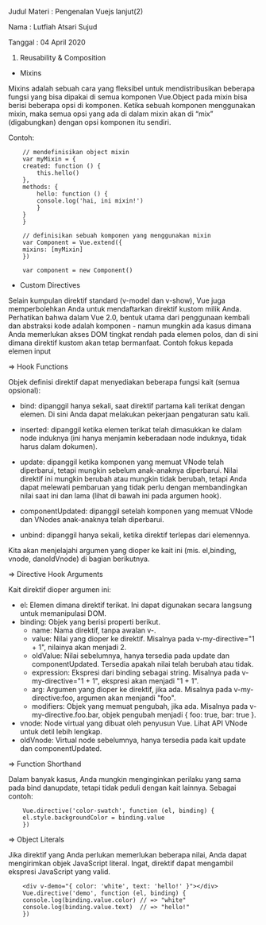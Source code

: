 Judul Materi : Pengenalan Vuejs lanjut(2)

Nama : Lutfiah Atsari Sujud

Tanggal : 04 April 2020



1. Reusability & Composition

- Mixins 

Mixins adalah sebuah cara yang fleksibel untuk mendistribusikan beberapa fungsi yang bisa dipakai di semua komponen Vue.Object pada mixin bisa berisi beberapa opsi di komponen. Ketika sebuah komponen menggunakan mixin, maka semua opsi yang ada di dalam mixin akan di “mix” (digabungkan) dengan opsi komponen itu sendiri.

Contoh:

        // mendefinisikan object mixin
        var myMixin = {
        created: function () {
            this.hello()
        },
        methods: {
            hello: function () {
            console.log('hai, ini mixin!')
            }
        }
        }

        // definisikan sebuah komponen yang menggunakan mixin
        var Component = Vue.extend({
        mixins: [myMixin]
        })

        var component = new Component() 

- Custom Directives

Selain kumpulan direktif standard (v-model dan v-show), Vue juga memperbolehkan Anda untuk mendaftarkan direktif kustom milik Anda. Perhatikan bahwa dalam Vue 2.0, bentuk utama dari penggunaan kembali dan abstraksi kode adalah komponen - namun mungkin ada kasus dimana Anda memerlukan akses DOM tingkat rendah pada elemen polos, dan di sini dimana direktif kustom akan tetap bermanfaat. Contoh fokus kepada elemen input

=> Hook Functions

Objek definisi direktif dapat menyediakan beberapa fungsi kait (semua opsional):

- bind: dipanggil hanya sekali, saat direktif partama kali terikat dengan elemen. Di sini Anda dapat melakukan pekerjaan pengaturan satu kali.

- inserted: dipanggil ketika elemen terikat telah dimasukkan ke dalam node induknya (ini hanya menjamin keberadaan node induknya, tidak harus dalam dokumen).

- update: dipanggil ketika komponen yang memuat VNode telah diperbarui, tetapi mungkin sebelum anak-anaknya diperbarui. Nilai direktif ini mungkin berubah atau mungkin tidak berubah, tetapi Anda dapat melewati pembaruan yang tidak perlu dengan membandingkan nilai saat ini dan lama (lihat di bawah ini pada argumen hook).

- componentUpdated: dipanggil setelah komponen yang memuat VNode dan VNodes anak-anaknya telah diperbarui.

- unbind: dipanggil hanya sekali, ketika direktif terlepas dari elemennya.

Kita akan menjelajahi argumen yang dioper ke kait ini (mis. el,binding, vnode, danoldVnode) di bagian berikutnya.


=> Directive Hook Arguments

Kait direktif dioper argumen ini:

- el: Elemen dimana direktif terikat. Ini dapat digunakan secara langsung untuk memanipulasi DOM.
- binding: Objek yang berisi properti berikut.
    - name: Nama direktif, tanpa awalan v-.
    - value: Nilai yang dioper ke direktif. Misalnya pada v-my-directive="1 + 1", nilainya akan menjadi 2.
    - oldValue: Nilai sebelumnya, hanya tersedia pada update dan componentUpdated. Tersedia apakah nilai telah berubah atau tidak.
    - expression: Ekspresi dari binding sebagai string. Misalnya pada v-my-directive="1 + 1", ekspresi akan menjadi "1 + 1".
    - arg: Argumen yang dioper ke direktif, jika ada. Misalnya pada v-my-directive:foo, argumen akan menjandi "foo".
    - modifiers: Objek yang memuat pengubah, jika ada. Misalnya pada v-my-directive.foo.bar, objek pengubah menjadi { foo: true, bar: true }.
- vnode: Node virtual yang dibuat oleh penyusun Vue. Lihat API VNode untuk detil lebih lengkap.
- oldVnode: Virtual node sebelumnya, hanya tersedia pada kait update dan componentUpdated.

=> Function Shorthand

Dalam banyak kasus, Anda mungkin menginginkan perilaku yang sama pada bind danupdate, tetapi tidak peduli dengan kait lainnya. Sebagai contoh:

        Vue.directive('color-swatch', function (el, binding) {
        el.style.backgroundColor = binding.value
        })

=> Object Literals

Jika direktif yang Anda perlukan memerlukan beberapa nilai, Anda dapat mengirimkan objek JavaScript literal. Ingat, direktif dapat mengambil ekspresi JavaScript yang valid.

        <div v-demo="{ color: 'white', text: 'hello!' }"></div>
        Vue.directive('demo', function (el, binding) {
        console.log(binding.value.color) // => "white"
        console.log(binding.value.text)  // => "hello!"
        })